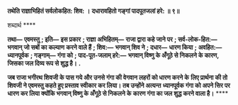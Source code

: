 **तथेति राज्ञाभिहितं सर्वलोकहित: शिव: ।** **दधारावहितो गङ्गां पादपूतजलां हरे: ॥ ९॥** 

शब्दार्थ **** 

**तथा—** **एवमस्तु** **; इति—** **इस प्रकार** **; राज्ञा अभिहितम्—** **राजा द्वारा कहे जाने पर** **; सर्व-लोक-हित:—** **भगवान् जो सबों का कल्याण** **करने वाले हैं** **; शिव:—** **भगवान् शिव ने** **; दधार—** **धारण किया** **; अवहित:—** **ध्यानपूर्वक** **; गङ्गाम्—** **गंगा को** **; पाद-पूत-जलाम् हरे:—** **भगवान् विष्णु के अँगूठे से निकलने के कारण, जिसका जल दिव्य रूप से शुद्ध है।** **.** 

**जब राजा भगीरथ शिवजी के पास गये और उनसे गंगा की वेगवान लहरों को धारण करने के** **लिए प्रार्थना की तो शिवजी ने एवमस्तु कहते हुए प्रस्ताव स्वीकार कर लिया। तब उन्होंने अत्यन्त** **ध्यानपूर्वक गंगा को अपने सिर पर धारण कर लिया क्योंकि भगवान् विष्णु के अँगूठे से निकलने के** **कारण गंगा का जल शुद्ध करने वाला है।** **** 